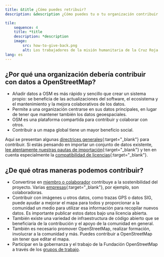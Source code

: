 ```yaml
---
title: &title ¿Cómo puedes retribuir?
description: &description ¿Cómo puedes tu o tu organización contribuir a OSM?

tile:
    sequence: 4
    title: *title 
    description: *description
    image:
        src: how-to-give-back.png
        alt: Los trabajadores de la misión humanitaria de la Cruz Roja han distribuido documentos con investigaciones locales sobre el terreno y los están discutiendo.
lang: es
---
```


## ¿Por qué una organización debería contribuir con datos a OpenStreetMap?

* Añadir datos a OSM es más rápido y sencillo que crear un sistema propio: se beneficia de las actualizaciones del software, el ecosistema y el mantenimiento y la mejora colaborativos de los datos.
* Permite a una organización centrarse en sus datos principales, en lugar de tener que mantener también los datos geoespaciales.
* OSM es una plataforma compartida para contribuir y colaborar con otros.
* Contribuir a un mapa global tiene un mayor beneficio social.

Aquí se presentan algunas [directrices generales](https://wiki.openstreetmap.org/wiki/ES:C%C3%B3mo_mapeamos){:target="_blank"} para contribuir. Si estás pensando en importar un conjunto de datos existente, [lee atentamente nuestras pautas de importación](https://wiki.openstreetmap.org/wiki/ES:Importaci%C3%B3n/Directrices){:target="_blank"} y ten en cuenta especialmente la [compatibilidad de licencias](https://wiki.openstreetmap.org/wiki/ES:Importaci%C3%B3n/Directrices#Paso_3._Aprobaci%C3%B3n_de_licencia){:target="_blank"}.

## ¿De qué otras maneras podemos contribuir?

* Convertirse en [miembro o colaborador](/about-osm-community/donate-to-osm.md) contribuye a la sostenibilidad del proyecto. Varias [empresas](https://wiki.osmfoundation.org/wiki/Corporate_Members){:target="_blank"}, por ejemplo, son colaboradoras.
* Contribuir con imágenes u otros datos, como trazas GPS o datos SIG, puede ayudar a mejorar el mapa para todos y proporcionar a la comunidad un medio para utilizar esa información para recopilar nuevos datos. Es importante publicar estos datos bajo una licencia abierta.
* También existe una variedad de infraestructura de código abierto que se beneficiaría de la contribución y el apoyo de la comunidad en general.
* También es necesario promover OpenStreetMap, realizar formación, involucrar a la comunidad y más. Puedes contribuir a OpenStreetMap sin tener que editar el mapa.
* Participar en la gobernanza y el trabajo de la Fundación OpenStreetMap a través de los [grupos de trabajo](/about-osm-community/working-groups.md).
